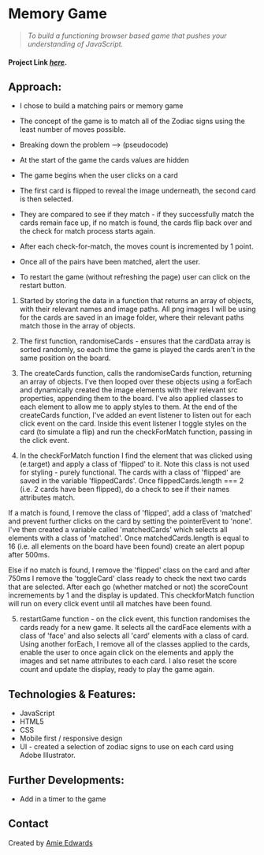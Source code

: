 # Memory Game

> _To build a functioning browser based game that pushes your understanding of JavaScript._ </br>

#### Project Link [_here_](https://amiehannah.github.io/memory-game/).

## Approach: <br/>

- I chose to build a matching pairs or memory game
- The concept of the game is to match all of the Zodiac signs using the least number of moves possible.

- Breaking down the problem --> (pseudocode)
- At the start of the game the cards values are hidden
- The game begins when the user clicks on a card
- The first card is flipped to reveal the image underneath, the second card is then selected.
- They are compared to see if they match - if they successfully match the cards remain face up, if no match is found, the cards flip back over and the check for match process starts again.
- After each check-for-match, the moves count is incremented by 1 point.
- Once all of the pairs have been matched, alert the user.
- To restart the game (without refreshing the page) user can click on the restart button.

1. Started by storing the data in a function that returns an array of objects, with their relevant names and image paths. All png images I will be using for the cards are saved in an image folder, where their relevant paths match those in the array of objects.

2. The first function, randomiseCards - ensures that the cardData array is sorted randomly, so each time the game is played the cards aren't in the same position on the board.

3. The createCards function, calls the randomiseCards function, returning an array of objects.
   I've then looped over these objects using a forEach and dynamically created the image elements with their relevant src properties, appending them to the board. I've also applied classes to each element to allow me to apply styles to them.
   At the end of the createCards function, I've added an event listener to listen out for each click event on the card. Inside this event listener I toggle styles on the card (to simulate a flip) and run the checkForMatch function, passing in the click event.

4. In the checkForMatch function I find the element that was clicked using (e.target) and apply a class of 'flipped' to it. Note this class is not used for styling - purely functional. The cards with a class of 'flipped' are saved in the variable 'flippedCards'. Once flippedCards.length === 2 (i.e. 2 cards have been flipped), do a check to see if their names attributes match.

If a match is found, I remove the class of 'flipped', add a class of 'matched' and prevent further clicks on the card by setting the pointerEvent to 'none'.
I've then created a variable called 'matchedCards' which selects all elements with a class of 'matched'. Once matchedCards.length is equal to 16 (i.e. all elements on the board have been found) create an alert popup after 500ms.

Else if no match is found, I remove the 'flipped' class on the card and after 750ms I remove the 'toggleCard' class ready to check the next two cards that are selected.
After each go (whether matched or not) the scoreCount incremements by 1 and the display is updated.
This checkforMatch function will run on every click event until all matches have been found.

5. restartGame function - on the click event, this function randomises the cards ready for a new game. It selects all the cardFace elements with a class of 'face' and also selects all 'card' elements with a class of card.
   Using another forEach, I remove all of the classes applied to the cards, enable the user to once again click on the elements and apply the images and set name attributes to each card.
   I also reset the score count and update the display, ready to play the game again.


## Technologies & Features:

- JavaScript
- HTML5
- CSS
- Mobile first / responsive design
- UI - created a selection of zodiac signs to use on each card using Adobe Illustrator.

## Further Developments:

- Add in a timer to the game

## Contact

Created by [Amie Edwards](mailto:amie.edwards17@gmail.com)

